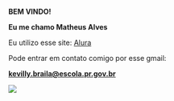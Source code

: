 **BEM VINDO!**

**Eu me chamo Matheus Alves**

Eu utilizo esse site: [Alura](alura.com.br)

Pode entrar em contato comigo por esse gmail:

**kevilly.braila@escola.pr.gov.br**


![](https://media.tenor.com/3yNUtUfO_mgAAAAC/cats-anime.gif)



